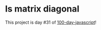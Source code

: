 # Is matrix diagonal
This project is day #31 of <a href="https://github.com/grigoryan-m/100-day-javascript">100-day-javascript</a>!